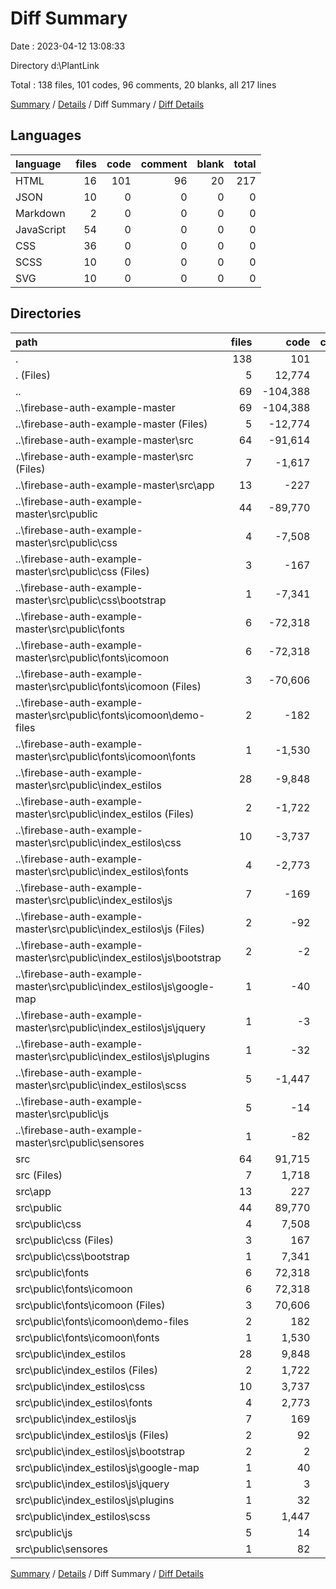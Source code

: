 # Diff Summary

Date : 2023-04-12 13:08:33

Directory d:\\PlantLink

Total : 138 files,  101 codes, 96 comments, 20 blanks, all 217 lines

[Summary](results.md) / [Details](details.md) / Diff Summary / [Diff Details](diff-details.md)

## Languages
| language | files | code | comment | blank | total |
| :--- | ---: | ---: | ---: | ---: | ---: |
| HTML | 16 | 101 | 96 | 20 | 217 |
| JSON | 10 | 0 | 0 | 0 | 0 |
| Markdown | 2 | 0 | 0 | 0 | 0 |
| JavaScript | 54 | 0 | 0 | 0 | 0 |
| CSS | 36 | 0 | 0 | 0 | 0 |
| SCSS | 10 | 0 | 0 | 0 | 0 |
| SVG | 10 | 0 | 0 | 0 | 0 |

## Directories
| path | files | code | comment | blank | total |
| :--- | ---: | ---: | ---: | ---: | ---: |
| . | 138 | 101 | 96 | 20 | 217 |
| . (Files) | 5 | 12,774 | 4 | 10 | 12,788 |
| .. | 69 | -104,388 | -444 | -3,660 | -108,492 |
| ..\\firebase-auth-example-master | 69 | -104,388 | -444 | -3,660 | -108,492 |
| ..\\firebase-auth-example-master (Files) | 5 | -12,774 | -4 | -10 | -12,788 |
| ..\\firebase-auth-example-master\\src | 64 | -91,614 | -440 | -3,650 | -95,704 |
| ..\\firebase-auth-example-master\\src (Files) | 7 | -1,617 | -100 | -197 | -1,914 |
| ..\\firebase-auth-example-master\\src\\app | 13 | -227 | -45 | -56 | -328 |
| ..\\firebase-auth-example-master\\src\\public | 44 | -89,770 | -295 | -3,397 | -93,462 |
| ..\\firebase-auth-example-master\\src\\public\\css | 4 | -7,508 | -17 | -845 | -8,370 |
| ..\\firebase-auth-example-master\\src\\public\\css (Files) | 3 | -167 | -11 | -42 | -220 |
| ..\\firebase-auth-example-master\\src\\public\\css\\bootstrap | 1 | -7,341 | -6 | -803 | -8,150 |
| ..\\firebase-auth-example-master\\src\\public\\fonts | 6 | -72,318 | -4 | -1,643 | -73,965 |
| ..\\firebase-auth-example-master\\src\\public\\fonts\\icomoon | 6 | -72,318 | -4 | -1,643 | -73,965 |
| ..\\firebase-auth-example-master\\src\\public\\fonts\\icomoon (Files) | 3 | -70,606 | -4 | -1,638 | -72,248 |
| ..\\firebase-auth-example-master\\src\\public\\fonts\\icomoon\\demo-files | 2 | -182 | 0 | -5 | -187 |
| ..\\firebase-auth-example-master\\src\\public\\fonts\\icomoon\\fonts | 1 | -1,530 | 0 | 0 | -1,530 |
| ..\\firebase-auth-example-master\\src\\public\\index_estilos | 28 | -9,848 | -224 | -886 | -10,958 |
| ..\\firebase-auth-example-master\\src\\public\\index_estilos (Files) | 2 | -1,722 | -66 | -288 | -2,076 |
| ..\\firebase-auth-example-master\\src\\public\\index_estilos\\css | 10 | -3,737 | -27 | -438 | -4,202 |
| ..\\firebase-auth-example-master\\src\\public\\index_estilos\\fonts | 4 | -2,773 | 0 | -1 | -2,774 |
| ..\\firebase-auth-example-master\\src\\public\\index_estilos\\js | 7 | -169 | -93 | -32 | -294 |
| ..\\firebase-auth-example-master\\src\\public\\index_estilos\\js (Files) | 2 | -92 | -19 | -17 | -128 |
| ..\\firebase-auth-example-master\\src\\public\\index_estilos\\js\\bootstrap | 2 | -2 | -10 | 0 | -12 |
| ..\\firebase-auth-example-master\\src\\public\\index_estilos\\js\\google-map | 1 | -40 | 0 | 0 | -40 |
| ..\\firebase-auth-example-master\\src\\public\\index_estilos\\js\\jquery | 1 | -3 | -1 | -1 | -5 |
| ..\\firebase-auth-example-master\\src\\public\\index_estilos\\js\\plugins | 1 | -32 | -63 | -14 | -109 |
| ..\\firebase-auth-example-master\\src\\public\\index_estilos\\scss | 5 | -1,447 | -38 | -127 | -1,612 |
| ..\\firebase-auth-example-master\\src\\public\\js | 5 | -14 | -16 | -5 | -35 |
| ..\\firebase-auth-example-master\\src\\public\\sensores | 1 | -82 | -34 | -18 | -134 |
| src | 64 | 91,715 | 536 | 3,670 | 95,921 |
| src (Files) | 7 | 1,718 | 196 | 217 | 2,131 |
| src\\app | 13 | 227 | 45 | 56 | 328 |
| src\\public | 44 | 89,770 | 295 | 3,397 | 93,462 |
| src\\public\\css | 4 | 7,508 | 17 | 845 | 8,370 |
| src\\public\\css (Files) | 3 | 167 | 11 | 42 | 220 |
| src\\public\\css\\bootstrap | 1 | 7,341 | 6 | 803 | 8,150 |
| src\\public\\fonts | 6 | 72,318 | 4 | 1,643 | 73,965 |
| src\\public\\fonts\\icomoon | 6 | 72,318 | 4 | 1,643 | 73,965 |
| src\\public\\fonts\\icomoon (Files) | 3 | 70,606 | 4 | 1,638 | 72,248 |
| src\\public\\fonts\\icomoon\\demo-files | 2 | 182 | 0 | 5 | 187 |
| src\\public\\fonts\\icomoon\\fonts | 1 | 1,530 | 0 | 0 | 1,530 |
| src\\public\\index_estilos | 28 | 9,848 | 224 | 886 | 10,958 |
| src\\public\\index_estilos (Files) | 2 | 1,722 | 66 | 288 | 2,076 |
| src\\public\\index_estilos\\css | 10 | 3,737 | 27 | 438 | 4,202 |
| src\\public\\index_estilos\\fonts | 4 | 2,773 | 0 | 1 | 2,774 |
| src\\public\\index_estilos\\js | 7 | 169 | 93 | 32 | 294 |
| src\\public\\index_estilos\\js (Files) | 2 | 92 | 19 | 17 | 128 |
| src\\public\\index_estilos\\js\\bootstrap | 2 | 2 | 10 | 0 | 12 |
| src\\public\\index_estilos\\js\\google-map | 1 | 40 | 0 | 0 | 40 |
| src\\public\\index_estilos\\js\\jquery | 1 | 3 | 1 | 1 | 5 |
| src\\public\\index_estilos\\js\\plugins | 1 | 32 | 63 | 14 | 109 |
| src\\public\\index_estilos\\scss | 5 | 1,447 | 38 | 127 | 1,612 |
| src\\public\\js | 5 | 14 | 16 | 5 | 35 |
| src\\public\\sensores | 1 | 82 | 34 | 18 | 134 |

[Summary](results.md) / [Details](details.md) / Diff Summary / [Diff Details](diff-details.md)